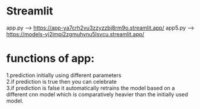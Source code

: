 # Streamlit
app.py --> https://app-ya7crh2vu3zzyzzbj8rm9o.streamlit.app/
app5.py --> https://models-vj2impi2zgmuhynu5lsvcu.streamlit.app/

# functions of app:
1.prediction initially using different parameters \
2.if prediction is true then you can celebrate \
3.if prediction is false it automatically retrains the model based on a different cnn model which is comparatively heavier than the initially used model.
